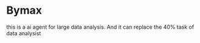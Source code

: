 # Bymax
this is a ai agent for large data analysis. And it can replace the 40% task of data analysist
